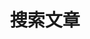 ---
title: "搜索文章"
slug: "search"
layout: "search"
outputs:
    - html
    - json
menu:
    main:
        name: 搜索文章
        weight: -60
        params: 
            icon: search
---